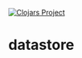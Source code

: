 [![Clojars Project](https://img.shields.io/clojars/v/party.donut/datastore.svg)](https://clojars.org/party.donut/datastore)

# datastore
